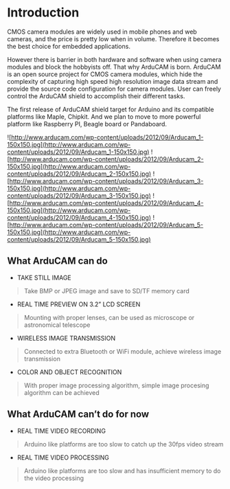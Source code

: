 # Introduction #

CMOS camera modules are widely used in mobile phones and web cameras, and the price is pretty low when in volume. Therefore it becomes the best choice for embedded applications.

However there is barrier in both hardware and software when using camera modules and block the hobbyists off. That why ArduCAM is born. ArduCAM is an open source project for CMOS camera modules, which hide the complexity of capturing high speed high resolution image data stream and provide the source code configuration for camera modules. User can freely control the ArduCAM shield to accomplish their different tasks.

The first release of ArduCAM shield target for Arduino and its compatible platforms like Maple, Chipkit. And we plan to move to more powerful platform like Raspberry PI, Beagle board or Pandaboard.

![http://www.arducam.com/wp-content/uploads/2012/09/Arducam_1-150x150.jpg](http://www.arducam.com/wp-content/uploads/2012/09/Arducam_1-150x150.jpg)
![http://www.arducam.com/wp-content/uploads/2012/09/Arducam_2-150x150.jpg](http://www.arducam.com/wp-content/uploads/2012/09/Arducam_2-150x150.jpg)
![http://www.arducam.com/wp-content/uploads/2012/09/Arducam_3-150x150.jpg](http://www.arducam.com/wp-content/uploads/2012/09/Arducam_3-150x150.jpg)
![http://www.arducam.com/wp-content/uploads/2012/09/Arducam_4-150x150.jpg](http://www.arducam.com/wp-content/uploads/2012/09/Arducam_4-150x150.jpg)
![http://www.arducam.com/wp-content/uploads/2012/09/Arducam_5-150x150.jpg](http://www.arducam.com/wp-content/uploads/2012/09/Arducam_5-150x150.jpg)

## What ArduCAM can do ##

  * TAKE STILL IMAGE
> Take BMP or JPEG image and save to SD/TF memory card

  * REAL TIME PREVIEW ON 3.2” LCD SCREEN
> Mounting with proper lenses, can be used as microscope or astronomical telescope

  * WIRELESS IMAGE TRANSMISSION
> Connected to extra Bluetooth or WiFi module, achieve wireless image transmission

  * COLOR AND OBJECT RECOGNITION
> With proper image processing algorithm,  simple image procesing algorithm can be achieved

## What ArduCAM can’t do for now ##

  * REAL TIME VIDEO RECORDING
> Arduino like platforms are too slow to catch up the 30fps video stream

  * REAL TIME VIDEO PROCESSING
> Arduino like platforms are too slow and has insufficient memory to do the video processing